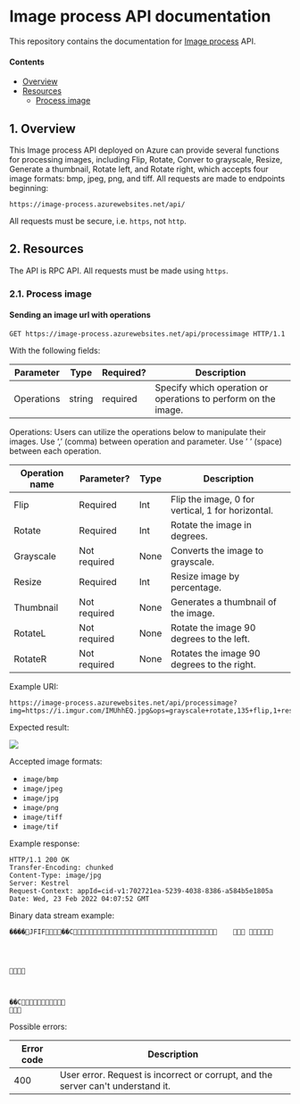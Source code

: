 # Image process API documentation

This repository contains the documentation for [Image process](https://github.com/ChungNYCU/image-process-api) API.

#### Contents

- [Overview](#1-overview)
- [Resources](#2-resources)
  - [Process image](#21-process-image)

## 1. Overview

This Image process API deployed on Azure can provide several functions for processing images, including Flip, Rotate, Conver to grayscale, Resize, Generate a thumbnail, Rotate left, and Rotate right, which accepts four image formats: bmp, jpeg, png, and tiff. All requests are made to endpoints beginning:

`https://image-process.azurewebsites.net/api/`

All requests must be secure, i.e. `https`, not `http`.


## 2. Resources

The API is RPC API. All requests must be made using `https`.

### 2.1. Process image

#### Sending an image url with operations

```
GET https://image-process.azurewebsites.net/api/processimage HTTP/1.1
```


With the following fields:

| Parameter       | Type         | Required?  | Description                                                    |
| -------------   |--------------|------------|----------------------------------------------------------------|
| Operations      | string       | required   | Specify which operation or operations to perform on the image. |

Operations:
Users can utilize the operations below to manipulate their images.
Use ‘,’ (comma) between operation and parameter.
Use ’ ’ (space) between each operation.

| Operation name  | Parameter?   | Type       | Description                                          |
| -------------   |--------------|------------|------------------------------------------------------|
| Flip            | Required     | Int        | Flip the image, 0 for vertical, 1 for horizontal.    |
| Rotate          | Required     | Int        | Rotate the image in degrees.                         |
| Grayscale       | Not required | None       | Converts the image to grayscale.                     |
| Resize          | Required     | Int        | Resize image by percentage.                          |
| Thumbnail       | Not required | None       | Generates a thumbnail of the image.                  |
| RotateL         | Not required | None       | Rotate the image 90 degrees to the left.             |
| RotateR         | Not required | None       | Rotates the image 90 degrees to the right.           |

Example URI:

```
https://image-process.azurewebsites.net/api/processimage?img=https://i.imgur.com/IMUhhEQ.jpg&ops=grayscale+rotate,135+flip,1+resize,50
```

Expected result:

![](https://i.imgur.com/qy88frp.jpg)


Accepted image formats:

* `image/bmp`
* `image/jpeg`
* `image/jpg`
* `image/png`
* `image/tiff`
* `image/tif`


Example response:
```
HTTP/1.1 200 OK
Transfer-Encoding: chunked
Content-Type: image/jpg
Server: Kestrel
Request-Context: appId=cid-v1:702721ea-5239-4038-8386-a584b5e1805a
Date: Wed, 23 Feb 2022 04:07:52 GMT
```

Binary data stream example:
```
����JFIF��C			





	


��C

```

Possible errors:

| Error code | Description                                                                                        |
| -----------|----------------------------------------------------------------------------------------------------|
| 400        | User error. Request is incorrect or corrupt, and the server can't understand it.                   |
